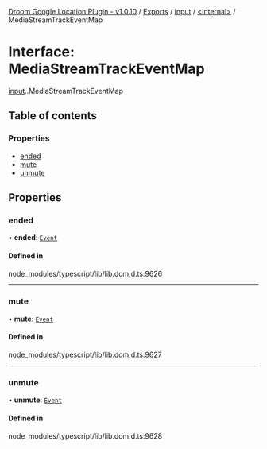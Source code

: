 [Droom Google Location Plugin - v1.0.10](../README.md) / [Exports](../modules.md) / [input](../modules/input.md) / [<internal\>](../modules/input._internal_.md) / MediaStreamTrackEventMap

# Interface: MediaStreamTrackEventMap

[input](../modules/input.md).[<internal>](../modules/input._internal_.md).MediaStreamTrackEventMap

## Table of contents

### Properties

- [ended](input._internal_.MediaStreamTrackEventMap.md#ended)
- [mute](input._internal_.MediaStreamTrackEventMap.md#mute)
- [unmute](input._internal_.MediaStreamTrackEventMap.md#unmute)

## Properties

### ended

• **ended**: [`Event`](../modules/input._internal_.md#event)

#### Defined in

node_modules/typescript/lib/lib.dom.d.ts:9626

___

### mute

• **mute**: [`Event`](../modules/input._internal_.md#event)

#### Defined in

node_modules/typescript/lib/lib.dom.d.ts:9627

___

### unmute

• **unmute**: [`Event`](../modules/input._internal_.md#event)

#### Defined in

node_modules/typescript/lib/lib.dom.d.ts:9628
